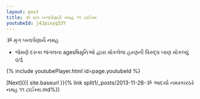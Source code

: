 ```yaml
---
layout: post
title: ૐ મૃગ બનાર્પણાયૈ નમહ ૧૧ ટાઈમ્સ
youtubeId: j4Jpixyq33Y
---
```

 
 
 ૐ મૃગ બનાર્પણાયૈ નમહ  
 
 -  જેમણે દરુકા જંગલના agesષિમુનિઓ દ્વારા મોકલેલા હરણની વિરુદ્ધ બાણ મોકલ્યું હતું 
 
  
 
  
 
 
 
 
 
 


{% include youtubePlayer.html id=page.youtubeId %}
 
[Next]({{ site.baseurl }}{% link  split1/_posts/2013-11-28-ૐ આદર્યા નમસ્કારઠરે નમહ ૧૧ ટાઈમ્સ.md%})
 
